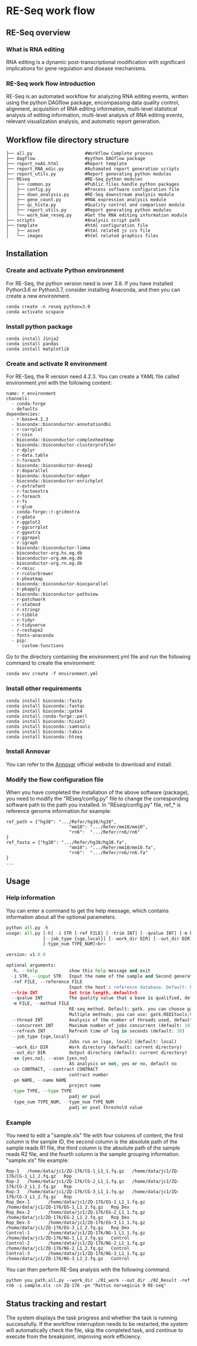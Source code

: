RE-Seq work flow
=====
## RE-Seq overview

### What is RNA editing
RNA editing is a dynamic post-transcriptional modification with significant implications for gene regulation and disease mechanisms.
### RE-Seq work flow introduction
RE-Seq is an automated workflow for analyzing RNA editing events, written using the python DAGflow package, encompassing data quality control, alignment, acquisition of RNA editing information, multi-level statistical analysis of editing information, multi-level analysis of RNA editing events, relevant visualization analysis, and automatic report generation.

## Workflow file directory structure

```
├── all.py                    #Workflow Complete process
├── dagflow                   #python DAGflow package
├── report_noAS.html          #Report template
├── report_RNA_edic.py        #Automated report generation scripts
├── report_utils.py           #Report generating python modules
├── REseq                     #RE-Seq python modules
│   ├── common.py             #Public files handle python packages
│   ├── config.py             #Process software configuration file
│   ├── down_analysis.py      #RE-Seq downstream analysis module
│   ├── gene_count.py         #RNA expression analysis module
│   ├── qc_hista.py           #Quality control and comparison module
│   ├── report_utils.py       #Report generating python modules
│   └── work_bam_reseq.py     #Get the RNA editing information module
├── scripts                   #Analysis script path
├── template                  #html configuration file
│   ├── asset                 #html related js ccs file
│   └── images                #html related graphics files
```

Installation
-----

### Create and activate Python environment

For RE-Seq, the python version need is over 3.8. If you have installed Python3.6 or Python3.7, consider installing Anaconda, and then you can create a new environment.
```
conda create -n reseq python=3.9
conda activate scspace
```

### Install python package
```
conda install Jinja2
conda install pandas
conda install matplotlib
```

### Create and activate R environment
For RE-Seq, the R version need 4.2.3. You can create a YAML file called environment.yml with the following content:
```
name: r_environment
channels:
  - conda-forge
  - defaults
dependencies:
  - r-base=4.2.3
  - bioconda::bioconductor-annotationdbi
  - r-corrplot
  - r-coin
  - bioconda::bioconductor-complexheatmap
  - bioconda::bioconductor-clusterprofiler
  - r-dplyr
  - r-data.table
  - r-foreach
  - bioconda::bioconductor-deseq2
  - r-doparallel
  - bioconda::bioconductor-edger
  - bioconda::bioconductor-enrichplot
  - r-extrafont
  - r-factoextra
  - r-foreach
  - r-fs
  - r-glue
  - conda-forge::r-gridextra
  - r-gdata
  - r-ggplot2
  - r-ggcorrplot
  - r-ggextra
  - r-ggrepel
  - r-igraph
  - bioconda::bioconductor-limma
  - bioconductor-org.hs.eg.db
  - bioconductor-org.mm.eg.db
  - bioconductor-org.rn.eg.db
  - r-rmisc
  - r-rcolorbrewer
  - r-pheatmap
  - bioconda::bioconductor-biocparallel
  - r-pbapply
  - bioconda::bioconductor-pathview
  - r-patchwork
  - r-statmod
  - r-stringr
  - r-tibble
  - r-tidyr
  - r-tidyverse
  - r-reshape2
  - fonts-anaconda
  - pip:
    - custom-functions
```
Go to the directory containing the environment.yml file and run the following command to create the environment:
```
conda env create -f environment.yml
```

### Install other requirements
```
conda install bioconda::fastp
conda install bioconda::fastqc
conda install bioconda::gatk4
conda install conda-forge::perl
conda install bioconda::hisat2
conda install bioconda::samtools
conda install bioconda::tabix
conda install bioconda::htseq
```
### Install Annovar
You can refer to the [Annovar](https://annovar.openbioinformatics.org/en/latest/user-guide/download/) official website to download and install.

### Modify the flow configuration file

When you have completed the installation of the above software (package), you need to modify the "REseq/config.py" file to change the corresponding software path to the path you installed.
In "REseq/config.py" file, ref_* is reference genome information.for example:
```
ref_path = {"hg38": ".../Refer/hg38/hg38",
                        "mm10": ".../Refer/mm10/mm10",
                        "rn6":  ".../Refer/rn6/rn6"
}
ref_fasta = {"hg38": ".../Refer/hg38/hg38.fa",
                        "mm10": ".../Refer/mm10/mm10.fa",
                        "rn6":  ".../Refer/rn6/rn6.fa"
}
...
```

Usage
-----
### Help information
You can enter a command to get the help message, which contains information about all the optional parameters.

```python
python all.py -h 
usage: all.py [-h] -i STR [-ref FILE] [--trim INT] [--qvalue INT] [-m FILE] [--thread INT] [--concurrent INT] [--refresh INT]<br>
              [--job_type {sge,local}] [--work_dir DIR] [--out_dir DIR] [-as {yes,no}] -cn CONTRACT -pn NAME [-type TYPE]<br>
              [-type_num TYPE_NUM]<br>

version: v1.0.0

optional arguments:
  -h, --help            show this help message and exit
  -i STR, --input STR   Input the name of the sample and Second generation sequencing path.
  -ref FILE, --reference FILE
                        Input the host's reference database. Default: hg38. you can choose mm10 or rn6
  --trim INT            Set trim length, default=5
  --qvalue INT          The quality value that a base is qualified, default=20
  -m FILE, --method FILE
                        RE-seq method. Default: gatk. you can choose gatk; ; REDItools ; VarScan ; Sprint ; RED_ML. if you want choose
                        Multiple methods; you can use: gatk;REDItools;VarScan
  --thread INT          Analysis of the number of threads used, default=4
  --concurrent INT      Maximum number of jobs concurrent (default: 10)
  --refresh INT         Refresh time of log in seconds (default: 30)
  --job_type {sge,local}
                        Jobs run on [sge, local] (default: local)
  --work_dir DIR        Work directory (default: current directory)
  --out_dir DIR         Output directory (default: current directory)
  -as {yes,no}, --asan {yes,no}
                        AS analysis or not, yes or no, default no
  -cn CONTRACT, --contract CONTRACT
                        contract number
  -pn NAME, --name NAME
                        project name
  -type TYPE, --type TYPE
                        padj or pval
  -type_num TYPE_NUM, --type_num TYPE_NUM
                        padj or pval threshold value
```

### Example
You need to edit a "sample.xls" file with four columns of content, the first column is the sample ID, the second column is the absolute path of the sample reads R1 file, the third column is the absolute path of the sample reads R2 file, and the fourth column is the sample grouping information.
"sample.xls" file example:
```
Rop-1   /home/data/jc1/ZQ-176/CG-1_L1_1.fq.gz   /home/data/jc1/ZQ-176/CG-1_L1_2.fq.gz   Rop
Rop-2   /home/data/jc1/ZQ-176/CG-2_L1_1.fq.gz   /home/data/jc1/ZQ-176/CG-2_L1_2.fq.gz   Rop
Rop-3   /home/data/jc1/ZQ-176/CG-3_L1_1.fq.gz   /home/data/jc1/ZQ-176/CG-3_L1_2.fq.gz   Rop
Rop_Dex-1       /home/data/jc1/ZQ-176/EG-1_L1_1.fq.gz   /home/data/jc1/ZQ-176/EG-1_L1_2.fq.gz   Rop_Dex
Rop_Dex-2       /home/data/jc1/ZQ-176/EG-2_L1_1.fq.gz   /home/data/jc1/ZQ-176/EG-2_L1_2.fq.gz   Rop_Dex
Rop_Dex-3       /home/data/jc1/ZQ-176/EG-3_L1_1.fq.gz   /home/data/jc1/ZQ-176/EG-3_L1_2.fq.gz   Rop_Dex
Control-1       /home/data/jc1/ZQ-176/NG-1_L1_1.fq.gz   /home/data/jc1/ZQ-176/NG-1_L1_2.fq.gz   Control
Control-2       /home/data/jc1/ZQ-176/NG-2_L1_1.fq.gz   /home/data/jc1/ZQ-176/NG-2_L1_2.fq.gz   Control
Control-3       /home/data/jc1/ZQ-176/NG-3_L1_1.fq.gz   /home/data/jc1/ZQ-176/NG-3_L1_2.fq.gz   Control
```
You can then perform RE-Seq analysis with the following command.
```
python you_path.all.py --work_dir ./01_work --out_dir ./02_Result -ref rn6 -i sample.xls -cn ZQ-176 -pn "Rattus norvegicus 9 RE-seq"
```

## Status tracking and restart

The system displays the task progress and whether the task is running successfully. If the workflow interruption needs to be restarted, the system will automatically check the file, skip the completed task, and continue to execute from the breakpoint, improving work efficiency.

